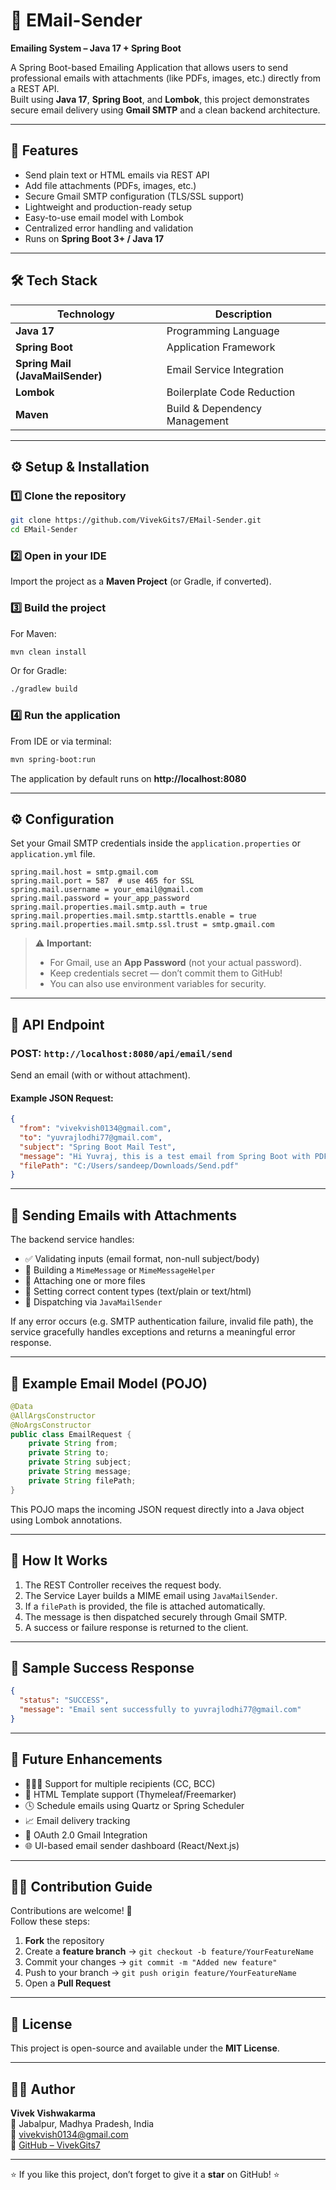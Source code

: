 # 📧 EMail-Sender

**Emailing System – Java 17 + Spring Boot**

A Spring Boot-based Emailing Application that allows users to send professional emails with attachments (like PDFs, images, etc.) directly from a REST API.  
Built using **Java 17**, **Spring Boot**, and **Lombok**, this project demonstrates secure email delivery using **Gmail SMTP** and a clean backend architecture.

---

## 🚀 Features

- Send plain text or HTML emails via REST API  
- Add file attachments (PDFs, images, etc.)  
- Secure Gmail SMTP configuration (TLS/SSL support)  
- Lightweight and production-ready setup  
- Easy-to-use email model with Lombok  
- Centralized error handling and validation  
- Runs on **Spring Boot 3+ / Java 17**

---

## 🛠️ Tech Stack

| Technology | Description |
|-------------|-------------|
| **Java 17** | Programming Language |
| **Spring Boot** | Application Framework |
| **Spring Mail (JavaMailSender)** | Email Service Integration |
| **Lombok** | Boilerplate Code Reduction |
| **Maven** | Build & Dependency Management |

---

## ⚙️ Setup & Installation

### 1️⃣ Clone the repository

```bash
git clone https://github.com/VivekGits7/EMail-Sender.git
cd EMail-Sender
```

### 2️⃣ Open in your IDE
Import the project as a **Maven Project** (or Gradle, if converted).

### 3️⃣ Build the project

For Maven:
```bash
mvn clean install
```

Or for Gradle:
```bash
./gradlew build
```

### 4️⃣ Run the application

From IDE or via terminal:
```bash
mvn spring-boot:run
```

The application by default runs on **http://localhost:8080**

---

## ⚙️ Configuration

Set your Gmail SMTP credentials inside the `application.properties` or `application.yml` file.

```properties
spring.mail.host = smtp.gmail.com  
spring.mail.port = 587  # use 465 for SSL  
spring.mail.username = your_email@gmail.com  
spring.mail.password = your_app_password  
spring.mail.properties.mail.smtp.auth = true  
spring.mail.properties.mail.smtp.starttls.enable = true  
spring.mail.properties.mail.smtp.ssl.trust = smtp.gmail.com  
```

> ⚠️ **Important:**  
> - For Gmail, use an **App Password** (not your actual password).  
> - Keep credentials secret — don’t commit them to GitHub!  
> - You can also use environment variables for security.

---

## 🔗 API Endpoint

### **POST:** `http://localhost:8080/api/email/send`

Send an email (with or without attachment).

#### Example JSON Request:
```json
{
  "from": "vivekvish0134@gmail.com",
  "to": "yuvrajlodhi77@gmail.com",
  "subject": "Spring Boot Mail Test",
  "message": "Hi Yuvraj, this is a test email from Spring Boot with PDF attachment!",
  "filePath": "C:/Users/sandeep/Downloads/Send.pdf"
}
```

---

## 📎 Sending Emails with Attachments

The backend service handles:

- ✅ Validating inputs (email format, non-null subject/body)  
- 📨 Building a `MimeMessage` or `MimeMessageHelper`  
- 📂 Attaching one or more files  
- 🧩 Setting correct content types (text/plain or text/html)  
- 🚀 Dispatching via `JavaMailSender`  

If any error occurs (e.g. SMTP authentication failure, invalid file path), the service gracefully handles exceptions and returns a meaningful error response.

---

## 🧰 Example Email Model (POJO)

```java
@Data
@AllArgsConstructor
@NoArgsConstructor
public class EmailRequest {
    private String from;
    private String to;
    private String subject;
    private String message;
    private String filePath;
}
```

This POJO maps the incoming JSON request directly into a Java object using Lombok annotations.

---

## 🧠 How It Works

1. The REST Controller receives the request body.  
2. The Service Layer builds a MIME email using `JavaMailSender`.  
3. If a `filePath` is provided, the file is attached automatically.  
4. The message is then dispatched securely through Gmail SMTP.  
5. A success or failure response is returned to the client.

---

## 🧾 Sample Success Response

```json
{
  "status": "SUCCESS",
  "message": "Email sent successfully to yuvrajlodhi77@gmail.com"
}
```

---

## 🧩 Future Enhancements

- 🧑‍🤝‍🧑 Support for multiple recipients (CC, BCC)  
- 🧱 HTML Template support (Thymeleaf/Freemarker)  
- 🕓 Schedule emails using Quartz or Spring Scheduler  
- 📈 Email delivery tracking  
- 🔐 OAuth 2.0 Gmail Integration  
- 🌐 UI-based email sender dashboard (React/Next.js)

---

## 🧑‍💻 Contribution Guide

Contributions are welcome! 🚀  
Follow these steps:

1. **Fork** the repository  
2. Create a **feature branch** → `git checkout -b feature/YourFeatureName`  
3. Commit your changes → `git commit -m "Added new feature"`  
4. Push to your branch → `git push origin feature/YourFeatureName`  
5. Open a **Pull Request**  

---

## 🪪 License

This project is open-source and available under the **MIT License**.

---

## 👨‍💻 Author

**Vivek Vishwakarma**  
📍 Jabalpur, Madhya Pradesh, India  
📧 [vivekvish0134@gmail.com](mailto:vivekvish0134@gmail.com)  
🔗 [GitHub – VivekGits7](https://github.com/VivekGits7)

---

⭐ If you like this project, don’t forget to give it a **star** on GitHub! ⭐

